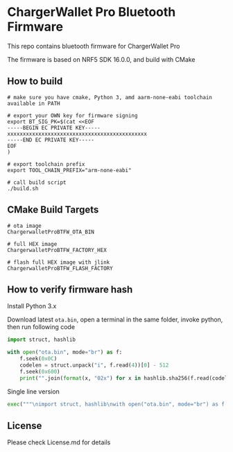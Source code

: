 # ChargerWallet Pro Bluetooth Firmware

This repo contains bluetooth firmware for ChargerWallet Pro

The firmware is based on NRF5 SDK 16.0.0, and build with CMake

## How to build

```shell
# make sure you have cmake, Python 3, amd aarm-none-eabi toolchain available in PATH

# export your OWN key for firmware signing
export BT_SIG_PK=$(cat <<EOF
-----BEGIN EC PRIVATE KEY-----
xxxxxxxxxxxxxxxxxxxxxxxxxxxxxxxxxxxxxxxxxxxxx
-----END EC PRIVATE KEY-----
EOF
)

# export toolchain prefix
export TOOL_CHAIN_PREFIX="arm-none-eabi"

# call build script
./build.sh
```

## CMake Build Targets

```shell
# ota image
ChargerwalletProBTFW_OTA_BIN

# full HEX image
ChargerwalletProBTFW_FACTORY_HEX

# flash full HEX image with jlink
ChargerwalletProBTFW_FLASH_FACTORY
```

## How to verify firmware hash

Install Python 3.x

Download latest `ota.bin`, open a terminal in the same folder, invoke python, then run following code

```python
import struct, hashlib

with open("ota.bin", mode="br") as f:
    f.seek(0x0C)
    codelen = struct.unpack("i", f.read(4))[0] - 512
    f.seek(0x600)
    print("".join(format(x, "02x") for x in hashlib.sha256(f.read(codelen)).digest()))
```

Single line version

```python
exec("""\nimport struct, hashlib\nwith open("ota.bin", mode="br") as f:\n    f.seek(0x0C)\n    codelen = struct.unpack("i", f.read(4))[0] - 512\n    f.seek(0x600)\n    print("".join(format(x, "02x") for x in hashlib.sha256(f.read(codelen)).digest()))\n""")
```

## License

Please check License.md for details
